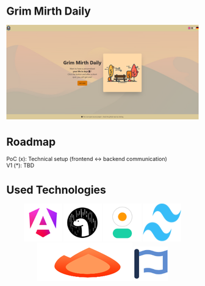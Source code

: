 ﻿# Grim Mirth Daily
<img src="readme-assets/welcome_screen.png" alt="Grim Mirth Daily home screen">

# Roadmap

PoC (x): Technical setup (frontend <-> backend communication) <br>
V1 (*): TBD


# Used Technologies

<p align="center">
  <a href="https://angular.dev"><img src="readme-assets/angular.png" alt="Angular Logo" height="100" width="100"></a>
  <a href="https://deno.com"><img src="readme-assets/deno.png" alt="Deno Logo" height="100" width="100"></a>
  <a href="https://daisyui.com/"><img src="readme-assets/daisyui.png" alt="DaisyUI Logo" height="100" width="100"></a>
  <a href="https://tailwindcss.com/"><img src="readme-assets/tailwind.svg" alt="Tailwind Logo" height="100" width="100"></a>
  <a href="https://hono.dev/"><img src="readme-assets/hono.png" alt="Hono Logo" height="100" width="250"></a>
  <a href="https://fontawesome.com/"><img src="readme-assets/fontawesome.svg" alt="Font Awesome Logo" height="90" width="90"></a>
</p>

